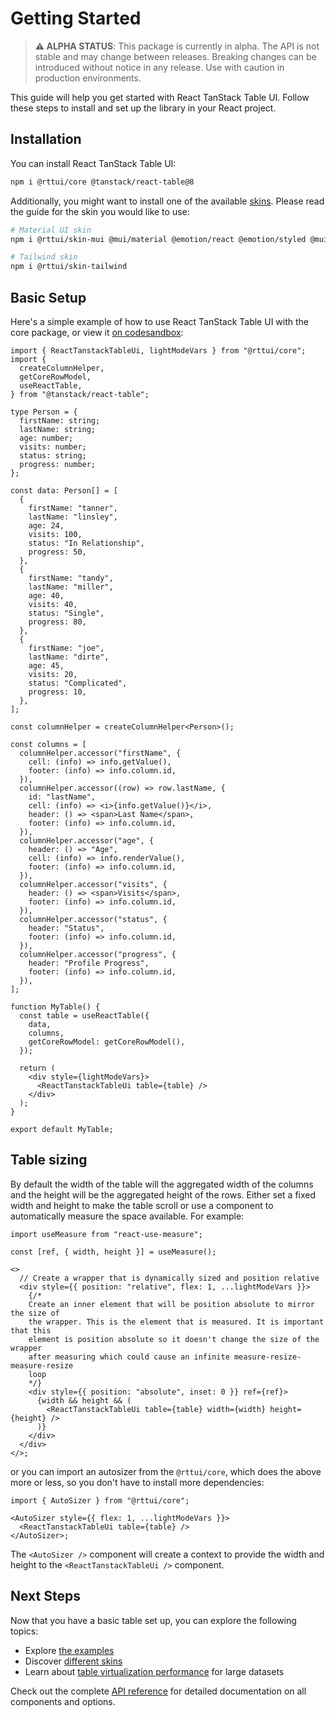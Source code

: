 # Getting Started

> **⚠️ ALPHA STATUS**: This package is currently in alpha. The API is not stable and may change between releases. Breaking changes can be introduced without notice in any release. Use with caution in production environments.

This guide will help you get started with React TanStack Table UI. Follow these steps to
install and set up the library in your React project.

## Installation

You can install React TanStack Table UI:

```bash
npm i @rttui/core @tanstack/react-table@8
```

Additionally, you might want to install one of the available
[skins](https://rttui-docs.vercel.app/skins). Please read the guide for the skin you would like to use:

```bash
# Material UI skin
npm i @rttui/skin-mui @mui/material @emotion/react @emotion/styled @mui/icons-material

# Tailwind skin
npm i @rttui/skin-tailwind
```

## Basic Setup

Here's a simple example of how to use React TanStack Table UI with the core package, or view it <a href="https://codesandbox.io/p/sandbox/3z6hjf?file=%2Fsrc%2FMyTable.tsx" target="_blank" rel="noopener noreferrer">on codesandbox</a>:

```tsx
import { ReactTanstackTableUi, lightModeVars } from "@rttui/core";
import {
  createColumnHelper,
  getCoreRowModel,
  useReactTable,
} from "@tanstack/react-table";

type Person = {
  firstName: string;
  lastName: string;
  age: number;
  visits: number;
  status: string;
  progress: number;
};

const data: Person[] = [
  {
    firstName: "tanner",
    lastName: "linsley",
    age: 24,
    visits: 100,
    status: "In Relationship",
    progress: 50,
  },
  {
    firstName: "tandy",
    lastName: "miller",
    age: 40,
    visits: 40,
    status: "Single",
    progress: 80,
  },
  {
    firstName: "joe",
    lastName: "dirte",
    age: 45,
    visits: 20,
    status: "Complicated",
    progress: 10,
  },
];

const columnHelper = createColumnHelper<Person>();

const columns = [
  columnHelper.accessor("firstName", {
    cell: (info) => info.getValue(),
    footer: (info) => info.column.id,
  }),
  columnHelper.accessor((row) => row.lastName, {
    id: "lastName",
    cell: (info) => <i>{info.getValue()}</i>,
    header: () => <span>Last Name</span>,
    footer: (info) => info.column.id,
  }),
  columnHelper.accessor("age", {
    header: () => "Age",
    cell: (info) => info.renderValue(),
    footer: (info) => info.column.id,
  }),
  columnHelper.accessor("visits", {
    header: () => <span>Visits</span>,
    footer: (info) => info.column.id,
  }),
  columnHelper.accessor("status", {
    header: "Status",
    footer: (info) => info.column.id,
  }),
  columnHelper.accessor("progress", {
    header: "Profile Progress",
    footer: (info) => info.column.id,
  }),
];

function MyTable() {
  const table = useReactTable({
    data,
    columns,
    getCoreRowModel: getCoreRowModel(),
  });

  return (
    <div style={lightModeVars}>
      <ReactTanstackTableUi table={table} />
    </div>
  );
}

export default MyTable;
```

## Table sizing

By default the width of the table will the aggregated width of the columns and the height will be the aggregated height of the rows. Either set a fixed width and height to make
the table scroll or use a component to automatically measure the space available. For example:

```tsx
import useMeasure from "react-use-measure";

const [ref, { width, height }] = useMeasure();

<>
  // Create a wrapper that is dynamically sized and position relative
  <div style={{ position: "relative", flex: 1, ...lightModeVars }}>
    {/*
    Create an inner element that will be position absolute to mirror the size of
    the wrapper. This is the element that is measured. It is important that this
    element is position absolute so it doesn't change the size of the wrapper
    after measuring which could cause an infinite measure-resize-measure-resize
    loop
    */}
    <div style={{ position: "absolute", inset: 0 }} ref={ref}>
      {width && height && (
        <ReactTanstackTableUi table={table} width={width} height={height} />
      )}
    </div>
  </div>
</>;
```

or you can import an autosizer from the `@rttui/core`, which does the above more or less, so you don't have to install more dependencies:

```tsx
import { AutoSizer } from "@rttui/core";

<AutoSizer style={{ flex: 1, ...lightModeVars }}>
  <ReactTanstackTableUi table={table} />
</AutoSizer>;
```

The `<AutoSizer />` component will create a context to provide the width and height to the `<ReactTanstackTableUi />` component.

## Next Steps

Now that you have a basic table set up, you can explore the following topics:

- Explore [the examples](https://rttui-docs.vercel.app/examples)
- Discover [different skins](https://rttui-docs.vercel.app/skins)
- Learn about [table virtualization performance](https://rttui-docs.vercel.app/blog/architecture) for large datasets

Check out the complete [API reference](https://rttui-docs.vercel.app/docs/api) for detailed documentation on all components and options.
